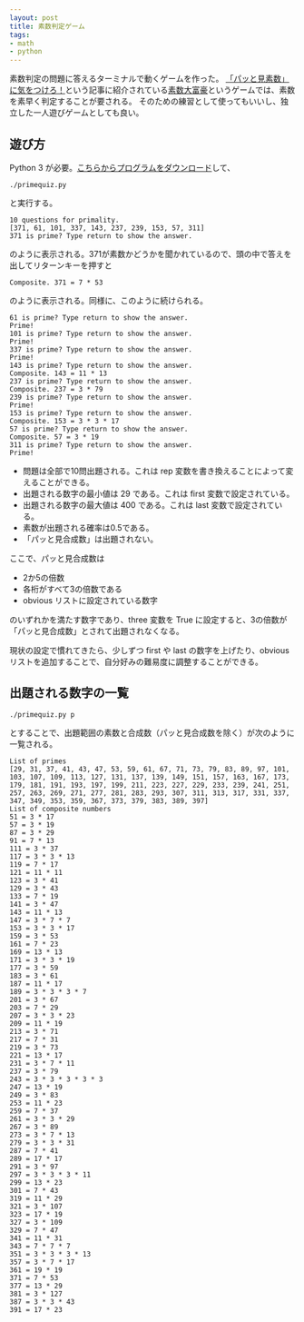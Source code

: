 ```yaml
---
layout: post
title: 素数判定ゲーム
tags:
- math
- python
---
```

素数判定の問題に答えるターミナルで動くゲームを作った。
[「パッと見素数」に気をつけろ！](http://motcho.hateblo.jp/entry/2016/12/11/190626)という記事に紹介されている[素数大富豪](http://integers.hatenablog.com/entry/2016/10/10/193619)というゲームでは、素数を素早く判定することが要される。
そのための練習として使ってもいいし、独立した一人遊びゲームとしても良い。

## 遊び方
Python 3 が必要。[こちらからプログラムをダウンロード](https://gist.github.com/sekika/948ad8ea14e301cdcf92c1b9ef093d31)して、

~~~
./primequiz.py
~~~

と実行する。

~~~
10 questions for primality.
[371, 61, 101, 337, 143, 237, 239, 153, 57, 311]
371 is prime? Type return to show the answer.
~~~

のように表示される。371が素数かどうかを聞かれているので、頭の中で答えを出してリターンキーを押すと

~~~
Composite. 371 = 7 * 53
~~~

のように表示される。同様に、このように続けられる。

~~~
61 is prime? Type return to show the answer. 
Prime!
101 is prime? Type return to show the answer. 
Prime!
337 is prime? Type return to show the answer. 
Prime!
143 is prime? Type return to show the answer. 
Composite. 143 = 11 * 13
237 is prime? Type return to show the answer. 
Composite. 237 = 3 * 79
239 is prime? Type return to show the answer. 
Prime!
153 is prime? Type return to show the answer. 
Composite. 153 = 3 * 3 * 17
57 is prime? Type return to show the answer. 
Composite. 57 = 3 * 19
311 is prime? Type return to show the answer. 
Prime!
~~~

- 問題は全部で10問出題される。これは rep 変数を書き換えることによって変えることができる。
- 出題される数字の最小値は 29 である。これは first 変数で設定されている。
- 出題される数字の最大値は 400 である。これは last 変数で設定されている。
- 素数が出題される確率は0.5である。
- 「パッと見合成数」は出題されない。

ここで、パッと見合成数は

- 2か5の倍数
- 各桁がすべて3の倍数である
- obvious リストに設定されている数字

のいずれかを満たす数字であり、three 変数を True に設定すると、3の倍数が「パッと見合成数」とされて出題されなくなる。

現状の設定で慣れてきたら、少しずつ first や last の数字を上げたり、obvious リストを追加することで、自分好みの難易度に調整することができる。

## 出題される数字の一覧

~~~
./primequiz.py p
~~~

とすることで、出題範囲の素数と合成数（パッと見合成数を除く）が次のように一覧される。

~~~
List of primes
[29, 31, 37, 41, 43, 47, 53, 59, 61, 67, 71, 73, 79, 83, 89, 97, 101, 103, 107, 109, 113, 127, 131, 137, 139, 149, 151, 157, 163, 167, 173, 179, 181, 191, 193, 197, 199, 211, 223, 227, 229, 233, 239, 241, 251, 257, 263, 269, 271, 277, 281, 283, 293, 307, 311, 313, 317, 331, 337, 347, 349, 353, 359, 367, 373, 379, 383, 389, 397]
List of composite numbers
51 = 3 * 17
57 = 3 * 19
87 = 3 * 29
91 = 7 * 13
111 = 3 * 37
117 = 3 * 3 * 13
119 = 7 * 17
121 = 11 * 11
123 = 3 * 41
129 = 3 * 43
133 = 7 * 19
141 = 3 * 47
143 = 11 * 13
147 = 3 * 7 * 7
153 = 3 * 3 * 17
159 = 3 * 53
161 = 7 * 23
169 = 13 * 13
171 = 3 * 3 * 19
177 = 3 * 59
183 = 3 * 61
187 = 11 * 17
189 = 3 * 3 * 3 * 7
201 = 3 * 67
203 = 7 * 29
207 = 3 * 3 * 23
209 = 11 * 19
213 = 3 * 71
217 = 7 * 31
219 = 3 * 73
221 = 13 * 17
231 = 3 * 7 * 11
237 = 3 * 79
243 = 3 * 3 * 3 * 3 * 3
247 = 13 * 19
249 = 3 * 83
253 = 11 * 23
259 = 7 * 37
261 = 3 * 3 * 29
267 = 3 * 89
273 = 3 * 7 * 13
279 = 3 * 3 * 31
287 = 7 * 41
289 = 17 * 17
291 = 3 * 97
297 = 3 * 3 * 3 * 11
299 = 13 * 23
301 = 7 * 43
319 = 11 * 29
321 = 3 * 107
323 = 17 * 19
327 = 3 * 109
329 = 7 * 47
341 = 11 * 31
343 = 7 * 7 * 7
351 = 3 * 3 * 3 * 13
357 = 3 * 7 * 17
361 = 19 * 19
371 = 7 * 53
377 = 13 * 29
381 = 3 * 127
387 = 3 * 3 * 43
391 = 17 * 23
~~~
